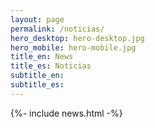 ```yaml
---
layout: page
permalink: /noticias/
hero_desktop: hero-desktop.jpg
hero_mobile: hero-mobile.jpg
title_en: News
title_es: Noticias
subtitle_en:
subtitle_es:
---
```


{%- include news.html -%}
